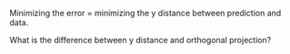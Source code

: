 
Minimizing the error = minimizing the y distance between prediction and data.

What is the difference between y distance and orthogonal projection?